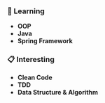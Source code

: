 ### 📖 Learning
* **OOP**
* **Java**
* **Spring Framework**

### 📋 Interesting
* **Clean Code**
* **TDD**
* **Data Structure & Algorithm**


